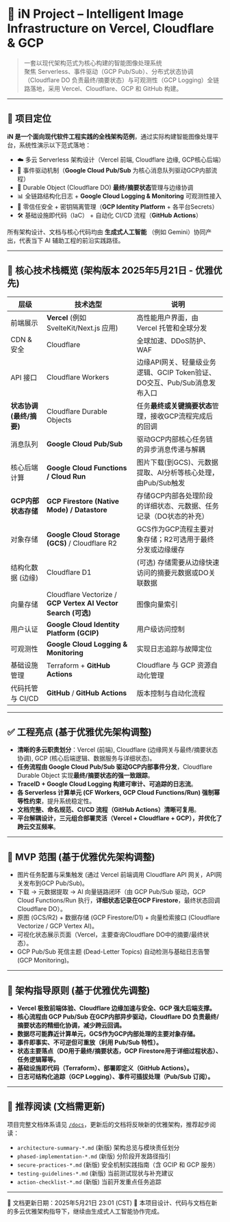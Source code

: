 # 🚀 iN Project – Intelligent Image Infrastructure on Vercel, Cloudflare & GCP

> 一套以现代架构范式为核心构建的智能图像处理系统  
> 聚焦 Serverless、事件驱动（GCP Pub/Sub）、分布式状态协调（Cloudflare DO 负责最终/摘要状态）与可观测性（GCP Logging）全链路落地，采用 Vercel、Cloudflare、GCP 和 GitHub 构建。

---

## 🎯 项目定位

**iN 是一个面向现代软件工程实践的全栈架构范例**，通过实际构建智能图像处理平台，系统性演示以下范式落地：

- ☁️ 多云 Serverless 架构设计（Vercel 前端, Cloudflare 边缘, GCP核心后端）
- 📩 事件驱动机制（**Google Cloud Pub/Sub** 为核心消息队列驱动GCP内部流程）
- 🧠 Durable Object (Cloudflare DO) **最终/摘要状态**管理与边缘协调
- 📊 全链路结构化日志 + **Google Cloud Logging & Monitoring** 可观测性接入
- 🔐 零信任安全 + 密钥隔离管理（**GCP Identity Platform** + 各平台Secrets）
- 🛠️ 基础设施即代码（IaC） + 自动化 CI/CD 流程（**GitHub Actions**）

所有架构设计、文档与核心代码均由 **生成式人工智能** （例如 Gemini）协同产出，代表当下 AI 辅助工程的前沿实践路径。

---

## 🧱 核心技术栈概览 (架构版本 2025年5月21日 - 优雅优先)

| 层级                 | 技术选型                                         | 说明                                                                 |
| -------------------- | ------------------------------------------------ | -------------------------------------------------------------------- |
| 前端展示             | **Vercel** (例如 SvelteKit/Next.js 应用)              | 高性能用户界面，由 Vercel 托管和全球分发                                 |
| CDN & 安全           | Cloudflare                                       | 全球加速、DDoS防护、WAF                                              |
| API 接口             | Cloudflare Workers                               | 边缘API网关、轻量级业务逻辑、GCIP Token验证、DO交互、Pub/Sub消息发布入口 |
| **状态协调 (最终/摘要)** | Cloudflare Durable Objects                       | 任务**最终或关键摘要状态**管理，接收GCP流程完成后的回调                    |
| 消息队列             | **Google Cloud Pub/Sub** | 驱动GCP内部核心任务链的异步消息传递与解耦                                |
| 核心后端计算         | **Google Cloud Functions / Cloud Run** | 图片下载(到GCS)、元数据提取、AI分析等核心处理，由Pub/Sub触发              |
| **GCP内部状态存储** | **GCP Firestore (Native Mode) / Datastore** | 存储GCP内部各处理阶段的详细状态、元数据、任务记录（DO状态的补充）            |
| 对象存储             | **Google Cloud Storage (GCS)** / Cloudflare R2 | GCS作为GCP流程主要对象存储；R2可选用于最终分发或边缘缓存                  |
| 结构化数据 (边缘)  | Cloudflare D1                                    | (可选) 存储需要从边缘快速访问的摘要元数据或DO关联数据                      |
| 向量存储             | Cloudflare Vectorize / **GCP Vertex AI Vector Search (可选)** | 图像向量索引                                                             |
| 用户认证             | **Google Cloud Identity Platform (GCIP)** | 用户级访问控制                                                         |
| 可观测性             | **Google Cloud Logging & Monitoring** | 实现日志追踪与故障定位                                                     |
| 基础设施管理         | Terraform + **GitHub Actions** | Cloudflare 与 GCP 资源自动化管理                                         |
| 代码托管与 CI/CD     | **GitHub** / **GitHub Actions** | 版本控制与自动化流程                                                     |

---

## ✅ 工程亮点 (基于优雅优先架构调整)

- **清晰的多云职责划分**：Vercel (前端), Cloudflare (边缘网关与最终/摘要状态协调), GCP (核心后端逻辑、数据服务与详细状态)。
- **任务流程由 Google Cloud Pub/Sub 驱动GCP内部事件分发**，Cloudflare Durable Object 实现**最终/摘要状态的强一致跟踪**。
- **TraceID + Google Cloud Logging 构建可审计、可追踪的日志流**。
- **各 Serverless 计算单元 (CF Workers, GCP Cloud Functions/Run) 强制幂等性约束**，提升系统稳定性。
- **文档完整、命名规范、CI/CD 流程（GitHub Actions）清晰可复用**。
- **平台解耦设计，三元组合部署灵活（Vercel + Cloudflare + GCP），并优化了跨云交互频率**。

---

## 🧪 MVP 范围 (基于优雅优先架构调整)

- 图片任务配置与采集触发 (通过 Vercel 前端调用 Cloudflare API 网关，API网关发布到GCP Pub/Sub)。
- 下载 → 元数据提取 → AI 向量链路闭环（由 GCP Pub/Sub 驱动，GCP Cloud Functions/Run 执行，**详细状态记录在GCP Firestore**，最终状态回调 Cloudflare DO）。
- 原图 (GCS/R2) + 数据存储 (GCP Firestore/D1) + 向量检索接口 (Cloudflare Vectorize / GCP Vertex AI)。
- 可视化状态展示页面（Vercel，主要查询Cloudflare DO中的摘要/最终状态）。
- GCP Pub/Sub 死信主题 (Dead-Letter Topics) 自动检测与基础日志告警 (GCP Monitoring)。

---

## 🧠 架构指导原则 (基于优雅优先调整)

- **Vercel 极致前端体验、Cloudflare 边缘加速与安全、GCP 强大后端支撑。**
- **核心流程由 GCP Pub/Sub 在GCP内部异步驱动，Cloudflare DO 负责最终/摘要状态的精细化协调，减少跨云回调。**
- **数据尽可能靠近计算单元，GCS作为GCP内部处理的主要对象存储。**
- **事件即事实、不可逆但可重放（利用 Pub/Sub 特性）。**
- **状态主要落点（DO用于最终/摘要状态，GCP Firestore用于详细过程状态）、任务逻辑幂等。**
- **基础设施即代码（Terraform）、部署即定义（GitHub Actions）。**
- **日志可结构化追踪（GCP Logging）、事件可插拔处理（Pub/Sub 订阅）。**

---

## 🧭 推荐阅读 (文档需更新)

项目完整文档体系请见 [`/docs`](./docs)，更新后的文档将反映新的优雅架构，推荐起步阅读：

- `architecture-summary-*.md` (新版) 架构总览与模块责任划分
- `phased-implementation-*.md` (新版) 分阶段开发路径指引
- `secure-practices-*.md` (新版) 安全机制实践指南（含 GCIP 和 GCP 服务）
- `testing-guidelines-*.md` (新版) 当前测试现状与补充建议
- `action-checklist-*.md` (新版) 当前开发重点任务追踪

---

📅 文档更新日期：2025年5月21日 23:01 (CST)
📌 本项目设计、代码与文档在新的多云优雅架构指导下，继续由生成式人工智能协作完成。